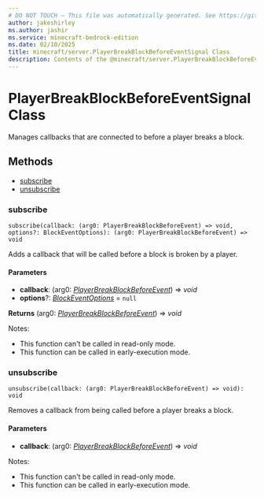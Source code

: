 ```yaml
---
# DO NOT TOUCH — This file was automatically generated. See https://github.com/mojang/minecraftapidocsgenerator to modify descriptions, examples, etc.
author: jakeshirley
ms.author: jashir
ms.service: minecraft-bedrock-edition
ms.date: 02/10/2025
title: minecraft/server.PlayerBreakBlockBeforeEventSignal Class
description: Contents of the @minecraft/server.PlayerBreakBlockBeforeEventSignal class.
---
```

# PlayerBreakBlockBeforeEventSignal Class

Manages callbacks that are connected to before a player breaks a block.

## Methods
- [subscribe](#subscribe)
- [unsubscribe](#unsubscribe)

### **subscribe**
`
subscribe(callback: (arg0: PlayerBreakBlockBeforeEvent) => void, options?: BlockEventOptions): (arg0: PlayerBreakBlockBeforeEvent) => void
`

Adds a callback that will be called before a block is broken by a player.

#### **Parameters**
- **callback**: (arg0: [*PlayerBreakBlockBeforeEvent*](PlayerBreakBlockBeforeEvent.md)) => *void*
- **options**?: [*BlockEventOptions*](BlockEventOptions.md) = `null`

**Returns** (arg0: [*PlayerBreakBlockBeforeEvent*](PlayerBreakBlockBeforeEvent.md)) => *void*
  
Notes:
- This function can't be called in read-only mode.
- This function can be called in early-execution mode.

### **unsubscribe**
`
unsubscribe(callback: (arg0: PlayerBreakBlockBeforeEvent) => void): void
`

Removes a callback from being called before a player breaks a block.

#### **Parameters**
- **callback**: (arg0: [*PlayerBreakBlockBeforeEvent*](PlayerBreakBlockBeforeEvent.md)) => *void*
  
Notes:
- This function can't be called in read-only mode.
- This function can be called in early-execution mode.
